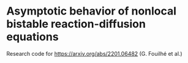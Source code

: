 # Asymptotic behavior of nonlocal bistable reaction-diffusion equations

Research code for https://arxiv.org/abs/2201.06482 (G. Fouilhé et al.)

